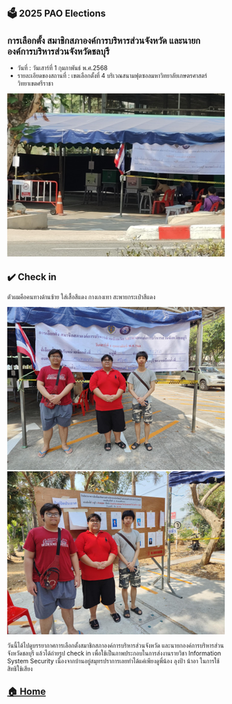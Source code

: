 ## 🗳️ 2025 PAO Elections

## การเลือกตั้ง สมาชิกสภาองค์การบริหารส่วนจังหวัด และนายกองค์การบริหารส่วนจังหวัดชลบุรี
* วันที่ : วันเสาร์ที่ 1 กุมภาพันธ์ พ.ศ.2568
* รายละเอียดของสถานที่ : เขตเลือกตั้งที่ 4 บริเวณสนามฟุตซอลมหาวิทยาลัยเกษตรศาสตร์ วิทยาเขตศรีราชา

![PAO1](Img/lt3.jpg)

## ✔️ Check in 

ตัวผมคือคนทางด้านซ้าย ใส่เสื้อสีแดง กางเกงเทา สะพายกระเป๋าสีแดง

![PAO2](Img/lt1.jpg)
![PAO3](Img/lt2.jpg)

วันนี้ได้ไปดูบรรยากาศการเลือกตั้งสมาชิกสภาองค์การบริหารส่วนจังหวัด และนายกองค์การบริหารส่วนจังหวัดชลบุรี แล้วได้ถ่ายรูป check in เพื่อใช้เป็นภาพประกอบในการส่งงานรายวิชา Information System Security เนื่องจากบ้านอยู่สมุทรปราการเลยทำได้แค่เพียงดูพี่น้อง ลุงป้า น้าอา ในการใช้สิทธิใช้เสียง


## [🏠 Home](README.md)
